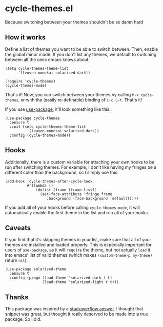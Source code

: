 cycle-themes.el
===============

Because switching between your themes shouldn't be so damn hard

How it works
------------

Define a list of themes you want to be able to switch between. Then, enable the global minor mode. If you don't list any themes, we default to switching between all the ones emacs knows about.

```elisp
(setq cycle-themes-theme-list
      '(leuven monokai solarized-dark))

(require 'cycle-themes)
(cycle-themes-mode)

```

That's it! Now, you can switch between your themes by calling `M-x cycle-themes`, or with the (easily re-definable) binding of `C-c C-t`. That's it!

If you use [use-package](https://github.com/jwiegley/use-package), it'll look something like this:

```elisp
(use-package cycle-themes
  :ensure t
  :init (setq cycle-themes-theme-list
          '(leuven monokai solarized-dark))
  :config (cycle-themes-mode))
```
  
Hooks
-----

Additionally, there is a custom variable for attaching your own hooks to be run after switching themes. For example, I don't like having my fringes be a different color than the background, so I simply use this:

```elisp
(add-hook 'cycle-themes-after-cycle-hook
          #'(lambda ()
              (dolist (frame (frame-list))
                (set-face-attribute 'fringe frame 
                   :background (face-background 'default)))))
```
If you add all of your hooks before calling `cycle-themes-mode`, it will automatically enable the first theme in the list and run all of your hooks.

Caveats
-------

If you find that it's skipping themes in your list, make sure that all of your themes are installed and loaded properly. This is especially important for users of `use-package`, as it will `require` the theme, but not actually
`load` it into emacs' list of valid themes (which makes `(custom-theme-p my-theme)` return `nil`). 

```elisp
(use-package solarized-theme
  :ensure t
  :config (progn (load-theme 'solarized-dark t t)
                 (load-theme 'solarized-light t t)))
```

Thanks
------

This package was inspired by a [stackoverflow answer](http://stackoverflow.com/a/18796138). I thought that snippet was great, but thought it really deserved to be made into a true package. So I did.

